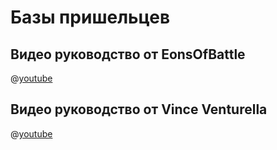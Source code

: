 # Базы пришельцев

## Видео руководство от EonsOfBattle

@[youtube](https://youtu.be/HGdRSt37ex0?si=USFqli4TM0EXL2mV)

## Видео руководство от Vince Venturella

@[youtube](https://youtu.be/oaiekmch_pY?si=llM2TearqW3FjRdS)
